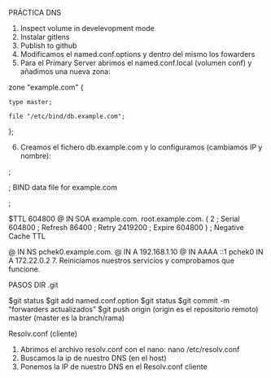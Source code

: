 PRÁCTICA DNS

1. Inspect volume in develevopment mode
2. Instalar gitlens
3. Publish to github
4. Modificamos el named.conf.options y dentro del mismo los fowarders
5. Para el Primary Server abrimos el named.conf.local (volumen conf) y añadimos una nueva zona:

zone "example.com" { 

    type master; 
    
    file "/etc/bind/db.example.com"; 
    
};

6. Creamos el fichero db.example.com y lo configuramos (cambiamos IP y nombre):

;

; BIND data file for example.com

;

$TTL    604800
@       IN      SOA     example.com. root.example.com. (
                              2         ; Serial
                         604800         ; Refresh
                          86400         ; Retry
                        2419200         ; Expire
                         604800 )       ; Negative Cache TTL

@       IN      NS      pchek0.example.com.
@       IN      A       192.168.1.10
@       IN      AAAA    ::1
pchek0      IN      A       172.22.0.2
7. Reiniciamos nuestros servicios y comprobamos que funcione.


PASOS DIR .git

$git status
$git add named.conf.option
$git status
$git commit -m “forwarders actualizados”
$git push origin (origin es el repositorio remoto) master (master es la branch/rama)

Resolv.conf (cliente)

1. Abrimos el archivo resolv.conf con el nano: nano /etc/resolv.conf
2. Buscamos la ip de nuestro DNS (en el host)
3. Ponemos la IP de nuestro DNS en el Resolv.conf cliente
